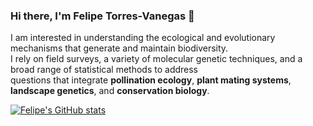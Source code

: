 ### Hi there, I'm Felipe Torres-Vanegas 👋
I am interested in understanding the ecological and evolutionary mechanisms that generate and maintain biodiversity.\
I rely on field surveys, a variety of molecular genetic techniques, and a broad range of statistical methods to address\
questions that integrate **pollination ecology**, **plant mating systems**, **landscape genetics**, and **conservation biology**.

[![Felipe's GitHub stats](https://github-readme-stats.vercel.app/api?username=felipetorresvanegas&count_private=true&show_icons=true)](https://github.com/anuraghazra/github-readme-stats)
